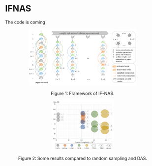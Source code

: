 # IFNAS


The code is coming


<p align="center">
  <img src="imgs/framework.png" alt="beyond masking" width="70%">
</p>
<p align="center">
Figure 1: Framework of IF-NAS.
</p>

<p align="center">
  <img src="imgs/results.png" alt="visualization" width="40%">
</p>
<p align="center">
Figure 2: Some results compared to random sampling and DAS.
</p>
